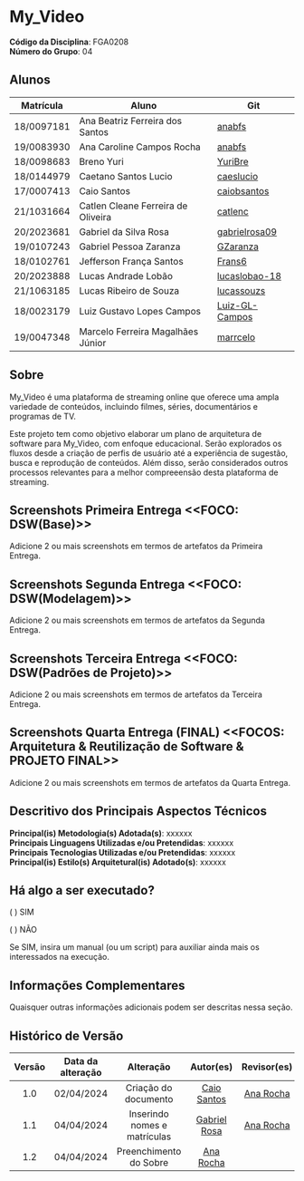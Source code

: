 # My_Video

**Código da Disciplina**: FGA0208<br>
**Número do Grupo**: 04<br>

## Alunos
|Matrícula | Aluno | Git |
| -- | -- | -- |
| 18/0097181  |  Ana Beatriz Ferreira dos Santos | [anabfs](https://github.com/anabfs) |
| 19/0083930  |  Ana Caroline Campos Rocha | [anabfs](https://github.com/anabfs) |
| 18/0098683  |  Breno Yuri | [YuriBre](https://github.com/YuriBre) |
| 18/0144979  |  Caetano Santos Lucio | [caeslucio](https://github.com/caeslucio) |
| 17/0007413  |  Caio Santos | [caiobsantos](https://github.com/caiobsantos) |
| 21/1031664  |  Catlen Cleane Ferreira de Oliveira | [catlenc](https://github.com/catlenc) |
| 20/2023681  |  Gabriel da Silva Rosa | [gabrielrosa09](https://github.com/gabrielrosa09) |
| 19/0107243  |  Gabriel Pessoa Zaranza | [GZaranza](https://github.com/GZaranza) |
| 18/0102761  |  Jefferson França Santos | [Frans6](https://github.com/Frans6) |
| 20/2023888  |  Lucas Andrade Lobão | [lucaslobao-18](https://github.com/lucaslobao-18) |
| 21/1063185  |  Lucas Ribeiro de Souza | [lucassouzs](https://github.com/lucassouzs) |
| 18/0023179  |  Luiz Gustavo Lopes Campos | [Luiz-GL-Campos](https://github.com/Luiz-GL-Campos) |
| 19/0047348  |  Marcelo Ferreira Magalhães Júnior  | [marrcelo](https://github.com/marrcelo) |


## Sobre 
My_Video é uma plataforma de streaming online que oferece uma ampla variedade de conteúdos, incluindo filmes, séries, documentários e programas de TV. 

Este projeto tem como objetivo elaborar um plano de arquitetura de software para My_Video, com enfoque educacional. Serão explorados os fluxos desde a criação de perfis de usuário até a experiência de sugestão, busca e reprodução de conteúdos. Além disso, serão considerados outros processos relevantes para a melhor compreeensão desta plataforma de streaming.

## Screenshots Primeira Entrega <<FOCO: DSW(Base)>>
Adicione 2 ou mais screenshots em termos de artefatos da Primeira Entrega.

## Screenshots Segunda Entrega <<FOCO: DSW(Modelagem)>>
Adicione 2 ou mais screenshots em termos de artefatos da Segunda Entrega.

## Screenshots Terceira Entrega <<FOCO: DSW(Padrões de Projeto)>>
Adicione 2 ou mais screenshots em termos de artefatos da Terceira Entrega.

## Screenshots Quarta Entrega (FINAL) <<FOCOS: Arquitetura & Reutilização de Software & PROJETO FINAL>>
Adicione 2 ou mais screenshots em termos de artefatos da Quarta Entrega.

## Descritivo dos Principais Aspectos Técnicos 
**Principal(is) Metodologia(s) Adotada(s)**: xxxxxx<br>
**Principais Linguagens Utilizadas e/ou Pretendidas**: xxxxxx<br>
**Principais Tecnologias Utilizadas e/ou Pretendidas**: xxxxxx<br>
**Principal(is) Estilo(s) Arquitetural(is) Adotado(s)**: xxxxxx<br>

## Há algo a ser executado?

( ) SIM

( ) NÃO

Se SIM, insira um manual (ou um script) para auxiliar ainda mais os interessados na execução.

## Informações Complementares 
Quaisquer outras informações adicionais podem ser descritas nessa seção.


## Histórico de Versão

| Versão | Data da alteração |             Alteração             |   Autor(es)   |           Revisor(es)       | Data de revisão |
| :----: | :---------------: | :-------------------------------: | :---------------------------------------------: | :---------------------------------------------: | :-------------: |
|  1.0   |       02/04/2024       |         Criação do documento        | [Caio Santos](https://github.com/caiobsantos) | [Ana Rocha](https://github.com/anaaroch) | 04/04/2024 |
|  1.1   |       04/04/2024       |         Inserindo nomes e matrículas        | [Gabriel Rosa](https://github.com/gabrielrosa09) | [Ana Rocha](https://github.com/anaaroch) | 04/04/2024 |
|  1.2   |       04/04/2024       |         Preenchimento do Sobre      | [Ana Rocha](https://github.com/anaaroch) |
